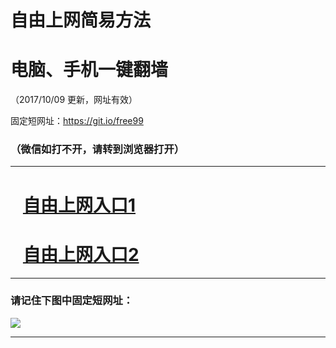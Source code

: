 ﻿# 自由上网简易方法

# 电脑、手机一键翻墙

（2017/10/09 更新，网址有效）

固定短网址：https://git.io/free99

### （微信如打不开，请转到浏览器打开）


***





# &nbsp;&nbsp; <a href="http://ft1470110510.fwq-tz-1001.info/fwqtz01.html?t=10090011232 " target="_blank">自由上网入口1</a>
# &nbsp;&nbsp; <a href="http://ft69993531.fwq-tz-1002.info/fwqtz02.html?t=100900118617 " target="_blank">自由上网入口2</a>
***

### 请记住下图中固定短网址：

<img src="https://s3-us-west-2.amazonaws.com/fwq-1001/yjfq-20170905okok.png" /> 


***

